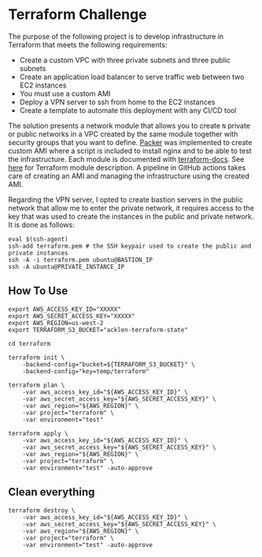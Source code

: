 # Terraform Challenge

The purpose of the following project is to develop infrastructure in Terraform that meets the following requirements:

* Create a custom VPC with three private subnets and three public subnets
* Create an application load balancer to serve traffic web between two EC2 instances
* You must use a custom AMI
* Deploy a VPN server to ssh from home to the EC2 instances
* Create a template to automate this deployment with any CI/CD tool

The solution presents a network module that allows you to create `N` private or public networks in a VPC created by the same module together with security groups that you want to define. [Packer](https://www.packer.io) was implemented to create custom AMI where a script is included to install nginx and to be able to test the infrastructure. Each module is documented with [terraform-docs](https://github.com/terraform-docs/terraform-docs). See [here](./terraform/TERRAFORM_README.md) for Terraform module description. A pipeline in GitHub actions takes care of creating an AMI and managing the infrastructure using the created AMI.

Regarding the VPN server, I opted to create bastion servers in the public network that allow me to enter the private network, it requires access to the key that was used to create the instances in the public and private network. It is done as follows:

``` 
eval $(ssh-agent)
ssh-add terraform.pem # the SSH keypair used to create the public and private instances
ssh -A -i terraform.pem ubuntu@BASTION_IP
ssh -A ubuntu@PRIVATE_INSTANCE_IP
```

## How To Use

``` 
export AWS_ACCESS_KEY_ID="XXXXX"
export AWS_SECRET_ACCESS_KEY="XXXXX"
export AWS_REGION=us-west-2
export TERRAFORM_S3_BUCKET="acklen-terraform-state"

cd terraform

terraform init \
    -backend-config="bucket=${TERRAFORM_S3_BUCKET}" \
    -backend-config="key=temp/terraform"

terraform plan \
    -var aws_access_key_id="${AWS_ACCESS_KEY_ID}" \
    -var aws_secret_access_key="${AWS_SECRET_ACCESS_KEY}" \
    -var aws_region="${AWS_REGION}" \
    -var project="terraform" \
    -var environment="test"

terraform apply \
    -var aws_access_key_id="${AWS_ACCESS_KEY_ID}" \
    -var aws_secret_access_key="${AWS_SECRET_ACCESS_KEY}" \
    -var aws_region="${AWS_REGION}" \
    -var project="terraform" \
    -var environment="test" -auto-approve
```

## Clean everything

``` 
terraform destroy \
    -var aws_access_key_id="${AWS_ACCESS_KEY_ID}" \
    -var aws_secret_access_key="${AWS_SECRET_ACCESS_KEY}" \
    -var aws_region="${AWS_REGION}" \
    -var project="terraform" \
    -var environment="test" -auto-approve
```
